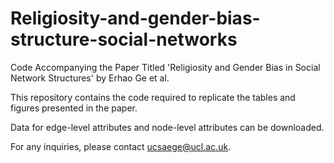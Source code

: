 # Religiosity-and-gender-bias-structure-social-networks
Code Accompanying the Paper Titled 'Religiosity and Gender Bias in Social Network Structures' by Erhao Ge et al.

This repository contains the code required to replicate the tables and figures presented in the paper.

Data for edge-level attributes and node-level attributes can be downloaded.

For any inquiries, please contact ucsaege@ucl.ac.uk.
